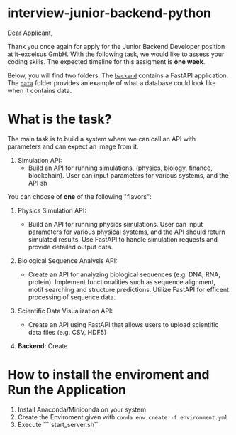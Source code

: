 # interview-junior-backend-python

Dear Applicant,

Thank you once again for apply for the Junior Backend Developer position at it-excelsus GmbH. With the following task, we would like to assess your coding skills. The expected timeline for this assigment is **one week**.

Below, you will find two folders. The [`backend`](./backend) contains a FastAPI application. The [`data`](./data) folder provides an example of what a database could look like when it contains data.

# What is the task?

The main task is to build a system where we can call an API with parameters and can expect an image from it.

1. Simulation API:
    - Build an API for running simulations, (physics, biology, finance, blockchain). User can input parameters for various systems, and the API sh


You can choose of **one** of the following "flavors":

1. Physics Simulation API:
    - Build an API for running physics simulations. User can input parameters for various physical systems, and the API should return simulated results. Use FastAPI to handle simulation requests and provide detailed output data.
2. Biological Sequence Analysis API:
    - Create an API for analyzing biological sequences (e.g. DNA, RNA, protein). Implement functionalities such as sequence alignment, motif searching and structure predictions. Utilize FastAPI for efficent processing of sequence data.
3. Scientific Data Visualization API:
    - Create an API using FastAPI that allows users to upload scientific data files (e.g. CSV, HDF5)




1. **Backend:** Create 


# How to install the enviroment and Run the Application

1. Install Anaconda/Miniconda on your system
2. Create the Enviroment given with ```conda env create -f environment.yml```
3. Execute ````start_server.sh``